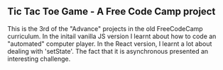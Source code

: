## Tic Tac Toe Game - A Free Code Camp project

This is the 3rd of the "Advance" projects in the old FreeCodeCamp curriculum. 
In the initail vanilla JS version I learnt about how to code an "automated" computer player. In the React version, I learnt a lot about dealing with 'setState'. 
The fact that it is asynchronous presented an interesting challenge.


